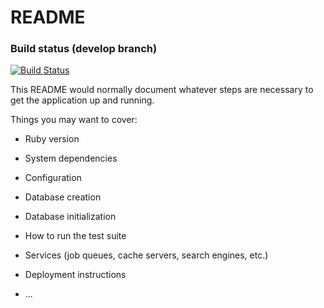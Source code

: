 # README

### Build status (develop branch)
[![Build Status](https://img.shields.io/endpoint.svg?url=https%3A%2F%2Factions-badge.atrox.dev%2Fhttps%3A%2F%2Fgithub.com%2FVeritas93%2Ffirst_rails_to_docker%2Fbadge%3Fref%3Ddevelop&style=flat)](https://actions-badge.atrox.dev/https://github.com/Veritas93/first_rails_to_docker/goto?ref=develop)

This README would normally document whatever steps are necessary to get the
application up and running.

Things you may want to cover:

* Ruby version

* System dependencies

* Configuration

* Database creation

* Database initialization

* How to run the test suite

* Services (job queues, cache servers, search engines, etc.)

* Deployment instructions

* ...
